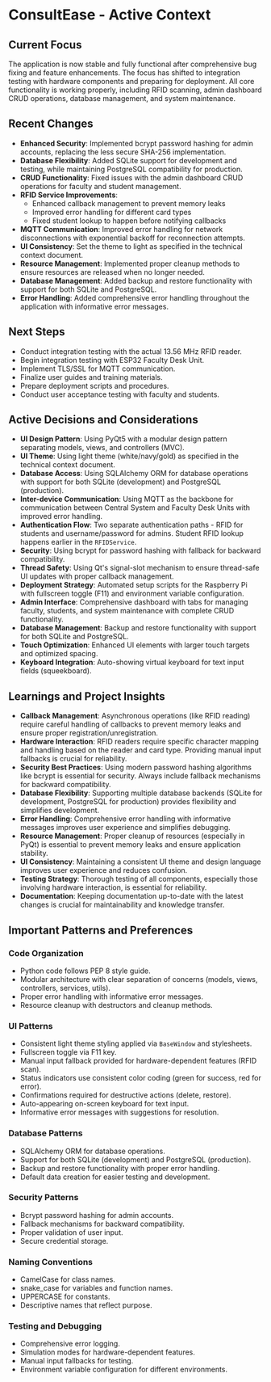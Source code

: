 # ConsultEase - Active Context

## Current Focus
The application is now stable and fully functional after comprehensive bug fixing and feature enhancements. The focus has shifted to integration testing with hardware components and preparing for deployment. All core functionality is working properly, including RFID scanning, admin dashboard CRUD operations, database management, and system maintenance.

## Recent Changes
- **Enhanced Security**: Implemented bcrypt password hashing for admin accounts, replacing the less secure SHA-256 implementation.
- **Database Flexibility**: Added SQLite support for development and testing, while maintaining PostgreSQL compatibility for production.
- **CRUD Functionality**: Fixed issues with the admin dashboard CRUD operations for faculty and student management.
- **RFID Service Improvements**:
  - Enhanced callback management to prevent memory leaks
  - Improved error handling for different card types
  - Fixed student lookup to happen before notifying callbacks
- **MQTT Communication**: Improved error handling for network disconnections with exponential backoff for reconnection attempts.
- **UI Consistency**: Set the theme to light as specified in the technical context document.
- **Resource Management**: Implemented proper cleanup methods to ensure resources are released when no longer needed.
- **Database Management**: Added backup and restore functionality with support for both SQLite and PostgreSQL.
- **Error Handling**: Added comprehensive error handling throughout the application with informative error messages.

## Next Steps
- Conduct integration testing with the actual 13.56 MHz RFID reader.
- Begin integration testing with ESP32 Faculty Desk Unit.
- Implement TLS/SSL for MQTT communication.
- Finalize user guides and training materials.
- Prepare deployment scripts and procedures.
- Conduct user acceptance testing with faculty and students.

## Active Decisions and Considerations
- **UI Design Pattern**: Using PyQt5 with a modular design pattern separating models, views, and controllers (MVC).
- **UI Theme**: Using light theme (white/navy/gold) as specified in the technical context document.
- **Database Access**: Using SQLAlchemy ORM for database operations with support for both SQLite (development) and PostgreSQL (production).
- **Inter-device Communication**: Using MQTT as the backbone for communication between Central System and Faculty Desk Units with improved error handling.
- **Authentication Flow**: Two separate authentication paths - RFID for students and username/password for admins. Student RFID lookup happens earlier in the `RFIDService`.
- **Security**: Using bcrypt for password hashing with fallback for backward compatibility.
- **Thread Safety**: Using Qt's signal-slot mechanism to ensure thread-safe UI updates with proper callback management.
- **Deployment Strategy**: Automated setup scripts for the Raspberry Pi with fullscreen toggle (F11) and environment variable configuration.
- **Admin Interface**: Comprehensive dashboard with tabs for managing faculty, students, and system maintenance with complete CRUD functionality.
- **Database Management**: Backup and restore functionality with support for both SQLite and PostgreSQL.
- **Touch Optimization**: Enhanced UI elements with larger touch targets and optimized spacing.
- **Keyboard Integration**: Auto-showing virtual keyboard for text input fields (squeekboard).

## Learnings and Project Insights
- **Callback Management**: Asynchronous operations (like RFID reading) require careful handling of callbacks to prevent memory leaks and ensure proper registration/unregistration.
- **Hardware Interaction**: RFID readers require specific character mapping and handling based on the reader and card type. Providing manual input fallbacks is crucial for reliability.
- **Security Best Practices**: Using modern password hashing algorithms like bcrypt is essential for security. Always include fallback mechanisms for backward compatibility.
- **Database Flexibility**: Supporting multiple database backends (SQLite for development, PostgreSQL for production) provides flexibility and simplifies development.
- **Error Handling**: Comprehensive error handling with informative messages improves user experience and simplifies debugging.
- **Resource Management**: Proper cleanup of resources (especially in PyQt) is essential to prevent memory leaks and ensure application stability.
- **UI Consistency**: Maintaining a consistent UI theme and design language improves user experience and reduces confusion.
- **Testing Strategy**: Thorough testing of all components, especially those involving hardware interaction, is essential for reliability.
- **Documentation**: Keeping documentation up-to-date with the latest changes is crucial for maintainability and knowledge transfer.

## Important Patterns and Preferences

### Code Organization
- Python code follows PEP 8 style guide.
- Modular architecture with clear separation of concerns (models, views, controllers, services, utils).
- Proper error handling with informative error messages.
- Resource cleanup with destructors and cleanup methods.

### UI Patterns
- Consistent light theme styling applied via `BaseWindow` and stylesheets.
- Fullscreen toggle via F11 key.
- Manual input fallback provided for hardware-dependent features (RFID scan).
- Status indicators use consistent color coding (green for success, red for error).
- Confirmations required for destructive actions (delete, restore).
- Auto-appearing on-screen keyboard for text input.
- Informative error messages with suggestions for resolution.

### Database Patterns
- SQLAlchemy ORM for database operations.
- Support for both SQLite (development) and PostgreSQL (production).
- Backup and restore functionality with proper error handling.
- Default data creation for easier testing and development.

### Security Patterns
- Bcrypt password hashing for admin accounts.
- Fallback mechanisms for backward compatibility.
- Proper validation of user input.
- Secure credential storage.

### Naming Conventions
- CamelCase for class names.
- snake_case for variables and function names.
- UPPERCASE for constants.
- Descriptive names that reflect purpose.

### Testing and Debugging
- Comprehensive error logging.
- Simulation modes for hardware-dependent features.
- Manual input fallbacks for testing.
- Environment variable configuration for different environments.